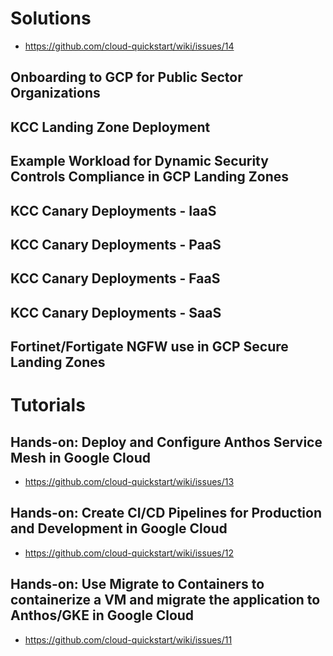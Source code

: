 # Solutions
- https://github.com/cloud-quickstart/wiki/issues/14
## Onboarding to GCP for Public Sector Organizations
## KCC Landing Zone Deployment
## Example Workload for Dynamic Security Controls Compliance in GCP Landing Zones
## KCC Canary Deployments - IaaS
## KCC Canary Deployments - PaaS
## KCC Canary Deployments - FaaS
## KCC Canary Deployments - SaaS

## Fortinet/Fortigate NGFW use in GCP Secure Landing Zones
## 


# Tutorials
## Hands-on: Deploy and Configure Anthos Service Mesh in Google Cloud
- https://github.com/cloud-quickstart/wiki/issues/13
## Hands-on: Create CI/CD Pipelines for Production and Development in Google Cloud
- https://github.com/cloud-quickstart/wiki/issues/12
## Hands-on: Use Migrate to Containers to containerize a VM and migrate the application to Anthos/GKE in Google Cloud
- https://github.com/cloud-quickstart/wiki/issues/11
